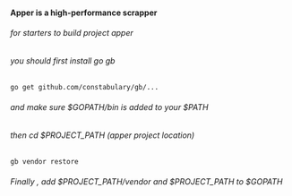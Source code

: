 #### Apper is a high-performance scrapper

###### for starters to build project apper

###### you should first install go gb

    go get github.com/constabulary/gb/...

###### and make sure $GOPATH/bin is added to your $PATH

###### then cd $PROJECT_PATH (apper project location)

    gb vendor restore

###### Finally , add $PROJECT_PATH/vendor and $PROJECT_PATH to $GOPATH
